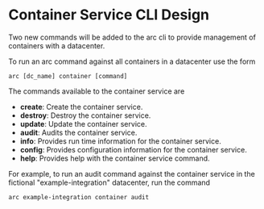 # Container Service CLI Design

Two new commands will be added to the arc cli to provide management of containers with a datacenter.


To run an arc command against all containers in a datacenter use the form

```shell
arc [dc_name] container [command]
```

The commands available to the container service are

- **create**:  Create the container service.
- **destroy**: Destroy the container service.
- **update**:  Update the container service.
- **audit**:   Audits the container service.
- **info**:    Provides run time information for the container service.
- **config**:  Provides configuration information for the container service.
- **help**:    Provides help with the container service command.


For example, to run an audit command against the container service in the fictional "example-integration" datacenter, run the command

```shell
arc example-integration container audit
```

